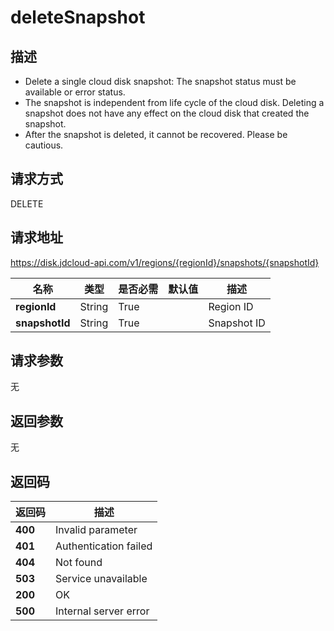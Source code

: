 # deleteSnapshot


## 描述
-   Delete a single cloud disk snapshot: The snapshot status must be available or error status.
-   The snapshot is independent from life cycle of the cloud disk. Deleting a snapshot does not have any effect on the cloud disk that created the snapshot.
-   After the snapshot is deleted, it cannot be recovered. Please be cautious.


## 请求方式
DELETE

## 请求地址
https://disk.jdcloud-api.com/v1/regions/{regionId}/snapshots/{snapshotId}

|名称|类型|是否必需|默认值|描述|
|---|---|---|---|---|
|**regionId**|String|True| |Region ID|
|**snapshotId**|String|True| |Snapshot ID|

## 请求参数
无


## 返回参数
无


## 返回码
|返回码|描述|
|---|---|
|**400**|Invalid parameter|
|**401**|Authentication failed|
|**404**|Not found|
|**503**|Service unavailable|
|**200**|OK|
|**500**|Internal server error|

